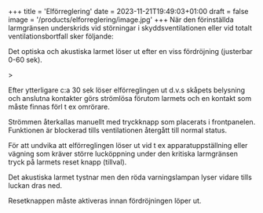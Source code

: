 +++
title = 'Elförreglering'
date = 2023-11-21T19:49:03+01:00
draft = false
image = '/products/elforreglering/image.jpg'
+++
När den förinställda larmgränsen underskrids vid störningar i skyddsventilationen eller vid totalt ventilationsbortfall sker följande:

Det optiska och akustiska larmet löser ut efter en viss fördröjning (justerbar 0-60 sek).

<!--more-->>

Efter ytterligare c:a 30 sek löser elförreglingen ut d.v.s skåpets belysning och anslutna kontakter görs strömlösa förutom larmets och en kontakt som måste finnas förl t ex omrörare.

Strömmen återkallas manuellt med tryckknapp som placerats i frontpanelen. Funktionen är blockerad tills ventilationen återgått till normal status.

För att undvika att elförreglingen löser ut vid t ex apparatuppställning eller vägning som kräver större lucköppning under den kritiska larmgränsen tryck på larmets reset knapp (tillval).

Det akustiska larmet tystnar men den röda varningslampan lyser vidare tills luckan dras ned.

Resetknappen måste aktiveras innan fördröjningen löper ut.

